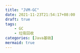 ```yaml
---
title: "JVM-GC"
date: 2021-11-23T21:54:17+08:00
draft: true
tags:
    - GC
    - 垃圾回收
categories: [Java基础]
mermaid: true
---
```



# 